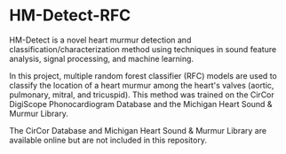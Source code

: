 # HM-Detect-RFC
HM-Detect is a novel heart murmur detection and classification/characterization method using techniques in sound feature analysis, signal processing, and machine learning.

In this project, multiple random forest classifier (RFC) models are used to classify the location of a heart murmur among the heart's valves (aortic, pulmonary, mitral, and tricuspid). This method was trained on the CirCor DigiScope Phonocardiogram Database and the Michigan Heart Sound & Murmur Library.

The CirCor Database and Michigan Heart Sound & Murmur Library are available online but are not included in this repository.
